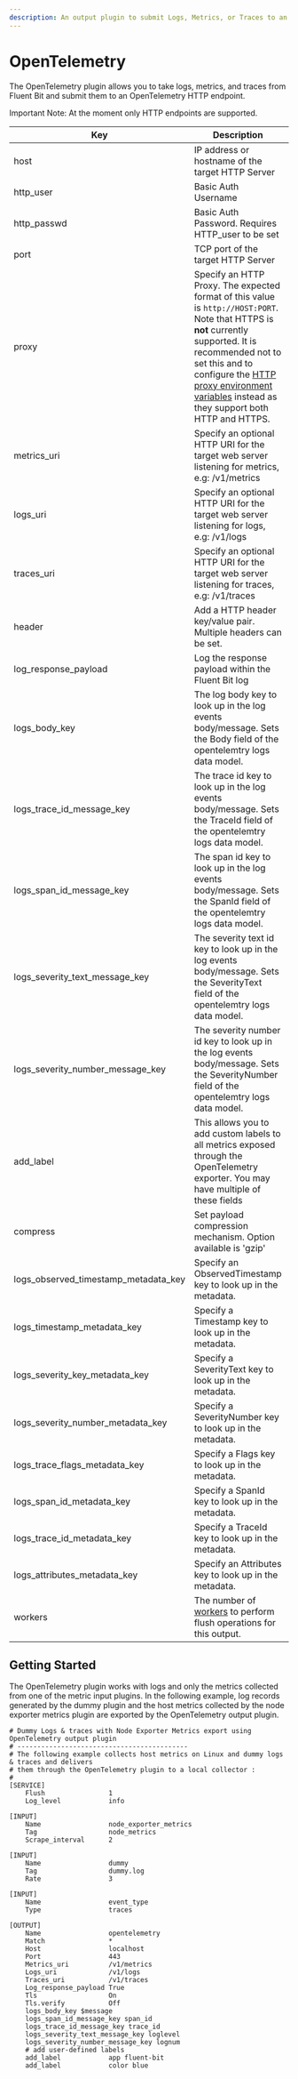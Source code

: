 ```yaml
---
description: An output plugin to submit Logs, Metrics, or Traces to an OpenTelemetry endpoint
---
```


# OpenTelemetry

The OpenTelemetry plugin allows you to take logs, metrics, and traces from Fluent Bit and submit them to an OpenTelemetry HTTP endpoint.

Important Note: At the moment only HTTP endpoints are supported.

| Key                  | Description                                                  | Default   |
| -------------------- | ------------------------------------------------------------ | --------- |
| host                 | IP address or hostname of the target HTTP Server             | 127.0.0.1 |
| http_user            | Basic Auth Username                                          |           |
| http_passwd          | Basic Auth Password. Requires HTTP_user to be set            |           |
| port                 | TCP port of the target HTTP Server                           | 80        |
| proxy                | Specify an HTTP Proxy. The expected format of this value is `http://HOST:PORT`. Note that HTTPS is **not** currently supported. It is recommended not to set this and to configure the [HTTP proxy environment variables](https://docs.fluentbit.io/manual/administration/http-proxy) instead as they support both HTTP and HTTPS. |           |
| metrics_uri                  | Specify an optional HTTP URI for the target web server listening for metrics, e.g: /v1/metrics | /         |
| logs_uri                  | Specify an optional HTTP URI for the target web server listening for logs, e.g: /v1/logs | /         |
| traces_uri                  | Specify an optional HTTP URI for the target web server listening for traces, e.g: /v1/traces | /         |
| header               | Add a HTTP header key/value pair. Multiple headers can be set. |           |
| log_response_payload | Log the response payload within the Fluent Bit log           | false     |
| logs_body_key | The log body key to look up in the log events body/message. Sets the Body field of the opentelemtry logs data model.   | message     |
| logs_trace_id_message_key | The trace id key to look up in the log events body/message. Sets the TraceId field of the opentelemtry logs data model.  | traceId     |
| logs_span_id_message_key | The span id key to look up in the log events body/message. Sets the SpanId field of the opentelemtry logs data model.  | spanId     |
| logs_severity_text_message_key | The severity text id key to look up in the log events body/message. Sets the SeverityText field of the opentelemtry logs data model.  | severityText     |
| logs_severity_number_message_key | The severity number id key to look up in the log events body/message. Sets the SeverityNumber field of the opentelemtry logs data model.  | severityNumber     |
| add_label            | This allows you to add custom labels to all metrics exposed through the OpenTelemetry exporter. You may have multiple of these fields |           |
| compress            | Set payload compression mechanism. Option available is 'gzip' |           |
| logs_observed_timestamp_metadata_key | Specify an ObservedTimestamp key to look up in the metadata. | $ObservedKey |
| logs_timestamp_metadata_key |Specify a Timestamp key to look up in the metadata. | $Timestamp |
| logs_severity_key_metadata_key |Specify a SeverityText key to look up in the metadata.| $SeverityText |
| logs_severity_number_metadata_key | Specify a SeverityNumber key to look up in the metadata.| $SeverityNumber |
| logs_trace_flags_metadata_key |Specify a Flags key to look up in the metadata.| $Flags |
| logs_span_id_metadata_key |Specify a SpanId key to look up in the metadata.| $SpanId |
| logs_trace_id_metadata_key |Specify a TraceId key to look up in the metadata.| $TraceId |
| logs_attributes_metadata_key |Specify an Attributes key to look up in the metadata.| $Attributes |
| workers | The number of [workers](../../administration/multithreading.md#outputs) to perform flush operations for this output. | `0` |

## Getting Started

The OpenTelemetry plugin works with logs and only the metrics collected from one of the metric input plugins. In the following example, log records generated by the dummy plugin and the host metrics collected by the node exporter metrics plugin are exported by the OpenTelemetry output plugin.

```
# Dummy Logs & traces with Node Exporter Metrics export using OpenTelemetry output plugin
# -------------------------------------------
# The following example collects host metrics on Linux and dummy logs & traces and delivers
# them through the OpenTelemetry plugin to a local collector :
#
[SERVICE]
    Flush                1
    Log_level            info

[INPUT]
    Name                 node_exporter_metrics
    Tag                  node_metrics
    Scrape_interval      2

[INPUT]
    Name                 dummy
    Tag                  dummy.log
    Rate                 3

[INPUT]
    Name                 event_type
    Type                 traces

[OUTPUT]
    Name                 opentelemetry
    Match                *
    Host                 localhost
    Port                 443
    Metrics_uri          /v1/metrics
    Logs_uri             /v1/logs
    Traces_uri           /v1/traces
    Log_response_payload True
    Tls                  On
    Tls.verify           Off
    logs_body_key $message
    logs_span_id_message_key span_id
    logs_trace_id_message_key trace_id
    logs_severity_text_message_key loglevel
    logs_severity_number_message_key lognum
    # add user-defined labels
    add_label            app fluent-bit
    add_label            color blue
```
